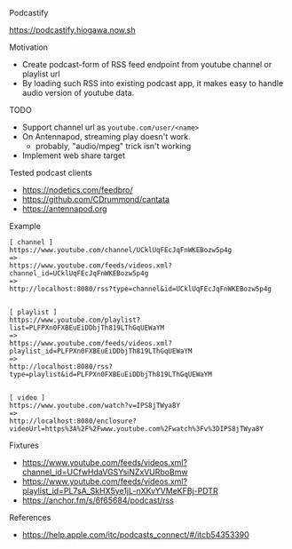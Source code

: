 Podcastify

https://podcastify.hiogawa.now.sh


Motivation

- Create podcast-form of RSS feed endpoint from youtube channel or playlist url
- By loading such RSS into existing podcast app,
  it makes easy to handle audio version of youtube data.


TODO

- Support channel url as `youtube.com/user/<name>`
- On Antennapod, streaming play doesn't work.
  - probably, "audio/mpeg" trick isn't working
- Implement web share target


Tested podcast clients

- https://nodetics.com/feedbro/
- https://github.com/CDrummond/cantata
- https://antennapod.org


Example

```
[ channel ]
https://www.youtube.com/channel/UCklUqFEcJqFnWKEBozw5p4g
=>
https://www.youtube.com/feeds/videos.xml?channel_id=UCklUqFEcJqFnWKEBozw5p4g
=>
http://localhost:8080/rss?type=channel&id=UCklUqFEcJqFnWKEBozw5p4g


[ playlist ]
https://www.youtube.com/playlist?list=PLFPXn0FXBEuEiDDbjTh819LThGqUEWaYM
=>
https://www.youtube.com/feeds/videos.xml?playlist_id=PLFPXn0FXBEuEiDDbjTh819LThGqUEWaYM
=>
http://localhost:8080/rss?type=playlist&id=PLFPXn0FXBEuEiDDbjTh819LThGqUEWaYM


[ video ]
https://www.youtube.com/watch?v=IPS8jTWya8Y
=>
http://localhost:8080/enclosure?videoUrl=https%3A%2F%2Fwww.youtube.com%2Fwatch%3Fv%3DIPS8jTWya8Y
```


Fixtures

- https://www.youtube.com/feeds/videos.xml?channel_id=UCfwHdaVGSYsiNZxVURboBmw
- https://www.youtube.com/feeds/videos.xml?playlist_id=PL7sA_SkHX5ye1jL-nXKvYVMeKFBj-PDTR
- https://anchor.fm/s/6f65684/podcast/rss


References

- https://help.apple.com/itc/podcasts_connect/#/itcb54353390
